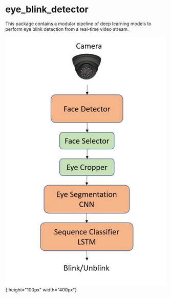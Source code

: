 # eye_blink_detector
This package contains a modular pipeline of deep learning models to perform eye blink detection from a real-time video stream.

![](imgs/pipeline.png){:height="100px" width="400px"}
